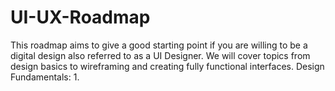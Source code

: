 # UI-UX-Roadmap
This roadmap aims to give a good starting point if you are willing to be a digital design also referred to as a UI Designer. We will cover topics from design basics to wireframing and creating fully functional interfaces.
Design Fundamentals:
  1.

